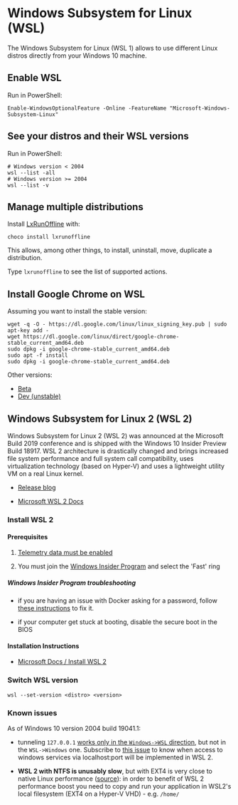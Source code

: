# Windows Subsystem for Linux (WSL)

The Windows Subsystem for Linux (WSL 1) allows to use different Linux distros directly from your Windows 10 machine.

## Enable WSL

Run in PowerShell:

```shell
Enable-WindowsOptionalFeature -Online -FeatureName "Microsoft-Windows-Subsystem-Linux"
```

## See your distros and their WSL versions

Run in PowerShell:

```shell
# Windows version < 2004
wsl --list -all
# Windows version >= 2004
wsl --list -v
```

## Manage multiple distributions

Install [LxRunOffline](https://github.com/DDoSolitary/LxRunOffline) with:

```shell
choco install lxrunoffline
```

This allows, among other things, to install, uninstall, move, duplicate a distribution.

Type `lxrunoffline` to see the list of supported actions.

## Install Google Chrome on WSL

Assuming you want to install the stable version:

```shell
wget -q -O - https://dl.google.com/linux/linux_signing_key.pub | sudo apt-key add -
wget https://dl.google.com/linux/direct/google-chrome-stable_current_amd64.deb
sudo dpkg -i google-chrome-stable_current_amd64.deb
sudo apt -f install
sudo dpkg -i google-chrome-stable_current_amd64.deb
```

Other versions:

- [Beta](https://dl.google.com/linux/direct/google-chrome-beta_current_amd64.deb)
- [Dev (unstable)](https://dl.google.com/linux/direct/google-chrome-unstable_current_amd64.deb)

## Windows Subsystem for Linux 2 (WSL 2)

Windows Subsystem for Linux 2 (WSL 2) was announced at the Microsoft Build 2019 conference and is shipped with the Windows 10 Insider Preview Build 18917. WSL 2 architecture is drastically changed and brings increased file system performance and full system call compatibility, uses virtualization technology (based on Hyper-V) and uses a lightweight utility VM on a real Linux kernel.

- [Release blog](https://devblogs.microsoft.com/commandline/wsl-2-is-now-available-in-windows-insiders/)

- [Microsoft WSL 2 Docs](https://docs.microsoft.com/en-us/windows/wsl/wsl2-index)

### Install WSL 2

#### Prerequisites

1. [Telemetry data must be enabled](https://github.com/Disassembler0/Win10-Initial-Setup-Script/blob/317c49038941ccea1c74c6838bc1d383a1078341/Win10.psm1#L59-L79)

1. You must join the [Windows Insider Program](https://insider.windows.com/en-us/) and select the 'Fast' ring

#####  Windows Insider Program troubleshooting

- if you are having an issue with Docker asking for a password, follow [these instructions](https://github.com/docker/for-win/issues/616#issuecomment-528390516) to fix it.

- if your computer get stuck at booting, disable the secure boot in the BIOS

#### Installation Instructions

- [Microsoft Docs / Install WSL 2](https://docs.microsoft.com/en-us/windows/wsl/wsl2-install)

### Switch WSL version

```shell
wsl --set-version <distro> <version>
```

### Known issues

As of Windows 10 version 2004 build 19041.1:

- tunneling `127.0.0.1` [works only in the `Windows->WSL` direction](https://devblogs.microsoft.com/commandline/whats-new-for-wsl-in-insiders-preview-build-18945/), but not in the `WSL->Windows` one. Subscribe to [this issue](https://github.com/microsoft/WSL/issues/4619) to know when access to windows services via localhost:port will be implemented in WSL 2.

- **WSL 2 with NTFS is unusably slow**, but with EXT4 is very close to native Linux performance ([source](https://vxlabs.com/2019/12/06/wsl2-io-measurements/)): in order to benefit of WSL 2 performance boost you need to copy and run your application in WSL2's local filesystem (EXT4 on a Hyper-V VHD) - e.g. `/home/`

